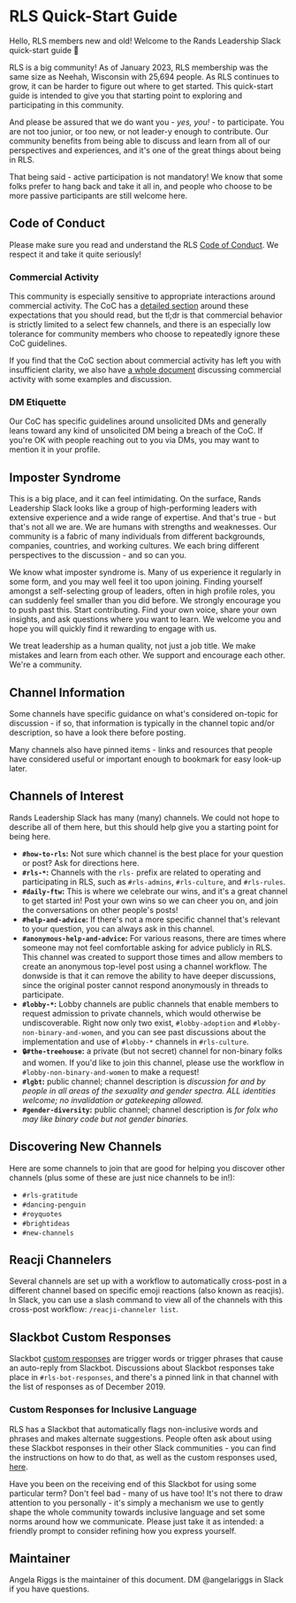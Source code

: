 # RLS Quick-Start Guide

Hello, RLS members new and old! Welcome to the Rands Leadership Slack quick-start guide 🙂 

RLS is a big community! As of January 2023, RLS membership was the same size as Neehah, Wisconsin with 25,694 people. As RLS continues to grow, it can be harder to figure out where to get started. This quick-start guide is intended to give you that starting point to exploring and participating in this community. 

And please be assured that we do want you - _yes, you!_ - to participate. You are not too junior, or too new, or not leader-y enough to contribute. Our community benefits from being able to discuss and learn from all of our perspectives and experiences, and it's one of the great things about being in RLS.

That being said - active participation is not mandatory! We know that some folks prefer to hang back and take it all in, and people who choose to be more passive participants are still welcome here.

## Code of Conduct

Please make sure you read and understand the RLS [Code of Conduct](https://github.com/randsleadershipslack/documents-and-resources/blob/main/code-of-conduct.md). We respect it and take it quite seriously!

### Commercial Activity

This community is especially sensitive to appropriate interactions around commercial activity. The CoC has a [detailed section](https://github.com/randsleadershipslack/documents-and-resources/blob/main/code-of-conduct.md#not-for-profit-mostly) around these expectations that you should read, but the tl;dr is that commercial behavior is strictly limited to a select few channels, and there is an especially low tolerance for community members who choose to repeatedly ignore these CoC guidelines.

If you find that the CoC section about commercial activity has left you with insufficient clarity, we also have [a whole document](https://github.com/randsleadershipslack/documents-and-resources/blob/main/commercial-activity.md) discussing commercial activity with some examples and discussion.

### DM Etiquette

Our CoC has specific guidelines around unsolicited DMs and generally leans toward any kind of unsolicited DM being a breach of the CoC. If you're OK with people reaching out to you via DMs, you may want to mention it in your profile. 

## Imposter Syndrome

This is a big place, and it can feel intimidating. On the surface, Rands Leadership Slack looks like a group of high-performing leaders with extensive experience and a wide range of expertise. And that's true - but that's not all we are. We are humans with strengths and weaknesses. Our community is a fabric of many individuals from different backgrounds, companies, countries, and working cultures. We each bring different perspectives to the discussion - and so can you.

We know what imposter syndrome is. Many of us experience it regularly in some form, and you may well feel it too upon joining. Finding yourself amongst a self-selecting group of leaders, often in high profile roles, you can suddenly feel smaller than you did before. We strongly encourage you to push past this. Start contributing. Find your own voice, share your own insights, and ask questions where you want to learn. We welcome you and hope you will quickly find it rewarding to engage with us. 

We treat leadership as a human quality, not just a job title. We make mistakes and learn from each other. We support and encourage each other. We're a community.

## Channel Information

Some channels have specific guidance on what's considered on-topic for discussion - if so, that information is typically in the channel topic and/or description, so have a look there before posting.

Many channels also have pinned items - links and resources that people have considered useful or important enough to bookmark for easy look-up later. 

## Channels of Interest

Rands Leadership Slack has many (many) channels. We could not hope to describe all of them here, but this should help give you a starting point for being here.

- **`#how-to-rls`:** Not sure which channel is the best place for your question or post? Ask for directions here.
- **`#rls-*`:** Channels with the `rls-` prefix are related to operating and participating in RLS, such as `#rls-admins`, `#rls-culture`, and `#rls-rules`.
- **`#daily-ftw`:** This is where we celebrate our wins, and it's a great channel to get started in! Post your own wins so we can cheer you on, and join the conversations on other people's posts!
- **`#help-and-advice`:** If there's not a more specific channel that's relevant to your question, you can always ask in this channel. 
- **`#anonymous-help-and-advice`:** For various reasons, there are times where someone may not feel comfortable asking for advice publicly in RLS. This channel was created to support those times and allow members to create an anonymous top-level post using a channel workflow. The donwside is that it can remove the ability to have deeper discussions, since the original poster cannot respond anonymously in threads to participate.
- **`#lobby-*`:** Lobby channels are public channels that enable members to request admission to private channels, which would otherwise be undiscoverable. Right now only two exist, `#lobby-adoption` and `#lobby-non-binary-and-women`, and you can see past discussions about the implementation and use of `#lobby-*` channels in `#rls-culture`.
- **`🔒#the-treehouse`:** a private (but not secret) channel for non-binary folks and women. If you'd like to join this channel, please use the workflow in `#lobby-non-binary-and-women` to make a request!
- **`#lgbt`:** public channel; channel description is _discussion for and by people in all areas of the sexuality and gender spectra. ALL identities welcome; no invalidation or gatekeeping allowed._
- **`#gender-diversity`:** public channel; channel description is _for folx who may like binary code but not gender binaries._

## Discovering New Channels

Here are some channels to join that are good for helping you discover other channels (plus some of these are just nice channels to be in!):

- `#rls-gratitude` 
- `#dancing-penguin`
- `#royquotes`
- `#brightideas`
- `#new-channels`

## Reacji Channelers

Several channels are set up with a workflow to automatically cross-post in a different channel based on specific emoji reactions (also known as reacjis). In Slack, you can use a slash command to view all of the channels with this cross-post workflow: `/reacji-channeler list`.

## Slackbot Custom Responses

Slackbot [custom responses](https://slack.com/resources/using-slack/a-guide-to-slackbot-custom-responses) are trigger words or trigger phrases that cause an auto-reply from Slackbot. Discussions about Slackbot responses take place in `#rls-bot-responses`, and there's a pinned link in that channel with the list of responses as of December 2019.

### Custom Responses for Inclusive Language

RLS has a Slackbot that automatically flags non-inclusive words and phrases and makes alternate suggestions. People often ask about using these Slackbot responses in their other Slack communities - you can find the instructions on how to do that, as well as the custom responses used, [here](https://github.com/randsleadershipslack/documents-and-resources/blob/main/InclusiveLanguage.md).

Have you been on the receiving end of this Slackbot for using some particular term? Don't feel bad - many of us have too! It's not there to draw attention to you personally - it's simply a mechanism we use to gently shape the whole community towards inclusive language and set some norms around how we communicate. Please just take it as intended: a friendly prompt to consider refining how you express yourself.

## Maintainer

Angela Riggs is the maintainer of this document. DM @angelariggs in Slack if you have questions.
